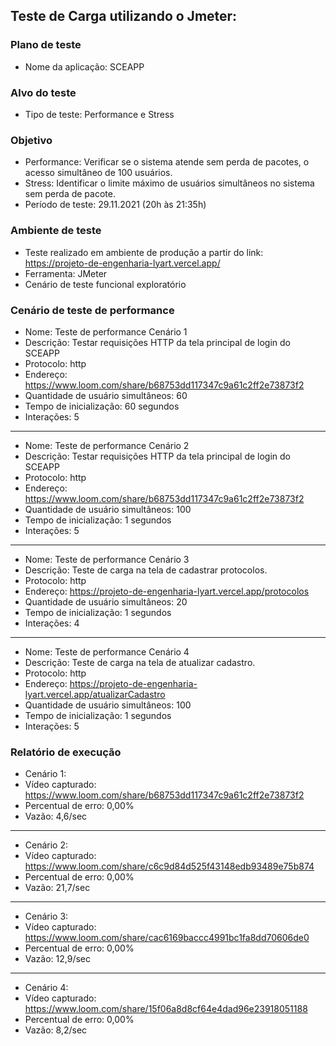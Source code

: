 ## Teste de Carga utilizando o Jmeter:

### __Plano de teste__

* Nome da aplicação: SCEAPP

### __Alvo do teste__

* Tipo de teste: Performance e Stress

### __Objetivo__

* Performance: Verificar se o sistema atende sem perda de pacotes, o acesso simultâneo de 100 usuários.
* Stress: Identificar o limite máximo de usuários simultâneos no sistema sem perda de pacote.
* Período de teste: 29.11.2021 (20h às 21:35h)

### __Ambiente de teste__

* Teste realizado em ambiente de produção a partir do link: https://projeto-de-engenharia-lyart.vercel.app/
* Ferramenta: JMeter
* Cenário de teste funcional exploratório

### __Cenário de teste de performance__

* Nome: Teste de performance Cenário 1
* Descrição: Testar requisições HTTP da tela principal de login do SCEAPP
* Protocolo: http
* Endereço: https://www.loom.com/share/b68753dd117347c9a61c2ff2e73873f2
* Quantidade de usuário simultâneos: 60
* Tempo de inicialização: 60 segundos
* Interações: 5
---
* Nome: Teste de performance Cenário 2
* Descrição: Testar requisições HTTP da tela principal de login do SCEAPP
* Protocolo: http
* Endereço: https://www.loom.com/share/b68753dd117347c9a61c2ff2e73873f2
* Quantidade de usuário simultâneos: 100
* Tempo de inicialização: 1 segundos
* Interações: 5
---
* Nome: Teste de performance Cenário 3
* Descrição: Teste de carga na tela de cadastrar protocolos.
* Protocolo: http
* Endereço: https://projeto-de-engenharia-lyart.vercel.app/protocolos
* Quantidade de usuário simultâneos: 20
* Tempo de inicialização: 1 segundos
* Interações: 4
---
* Nome: Teste de performance Cenário 4
* Descrição: Teste de carga na tela de atualizar cadastro.
* Protocolo: http
* Endereço: https://projeto-de-engenharia-lyart.vercel.app/atualizarCadastro
* Quantidade de usuário simultâneos: 100
* Tempo de inicialização: 1 segundos
* Interações: 5

### __Relatório de execução__

* Cenário 1:
* Vídeo capturado: https://www.loom.com/share/b68753dd117347c9a61c2ff2e73873f2
* Percentual de erro: 0,00%
* Vazão: 4,6/sec
---
* Cenário 2:
* Vídeo capturado: https://www.loom.com/share/c6c9d84d525f43148edb93489e75b874
* Percentual de erro: 0,00%
* Vazão: 21,7/sec
---
* Cenário 3:
* Vídeo capturado: https://www.loom.com/share/cac6169baccc4991bc1fa8dd70606de0
* Percentual de erro: 0,00%
* Vazão: 12,9/sec
---
* Cenário 4:
* Vídeo capturado: https://www.loom.com/share/15f06a8d8cf64e4dad96e23918051188
* Percentual de erro: 0,00%
* Vazão: 8,2/sec
